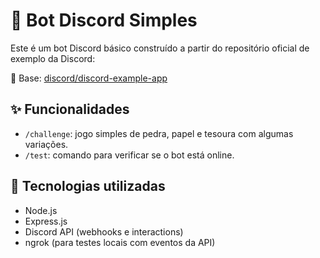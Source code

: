 # 🤖 Bot Discord Simples

Este é um bot Discord básico construído a partir do repositório oficial de exemplo da Discord:

🔗 Base: [discord/discord-example-app](https://github.com/discord/discord-example-app)

## ✨ Funcionalidades

- `/challenge`: jogo simples de pedra, papel e tesoura com algumas variações.
- `/test`: comando para verificar se o bot está online.

## 🚀 Tecnologias utilizadas

- Node.js
- Express.js
- Discord API (webhooks e interactions)
- ngrok (para testes locais com eventos da API)
